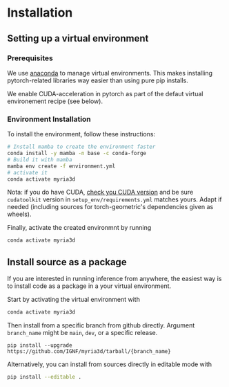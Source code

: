 # Installation

## Setting up a virtual environment

### Prerequisites

We use [anaconda](https://www.anaconda.com/products/individual) to manage virtual environments. 
This makes installing pytorch-related libraries way easier than using pure pip installs.

We enable CUDA-acceleration in pytorch as part of the defaut virtual environement recipe (see below).

### Environment Installation

To install the environment, follow these instructions:

```bash
# Install mamba to create the environment faster
conda install -y mamba -n base -c conda-forge
# Build it with mamba
mamba env create -f environment.yml
# activate it
conda activate myria3d
```

Nota: if you do have CUDA, [check you CUDA version](https://varhowto.com/check-cuda-version/) and be sure `cudatoolkit` version in `setup_env/requirements.yml` matches yours. Adapt if needed (including sources for torch-geometric's dependencies given as wheels).


Finally, activate the created environmnt by running

```bash
conda activate myria3d
```

## Install source as a package

If you are interested in running inference from anywhere, the easiest way is to install code as a package in a your virtual environment.

Start by activating the virtual environment with

```bash
conda activate myria3d
```
Then install from a specific branch from github directly. Argument `branch_name` might be `main`, `dev`, or a specific release.
```
pip install --upgrade https://github.com/IGNF/myria3d/tarball/{branch_name} 
```

Alternatively, you can install from sources directly in editable mode with
```bash
pip install --editable .
```
